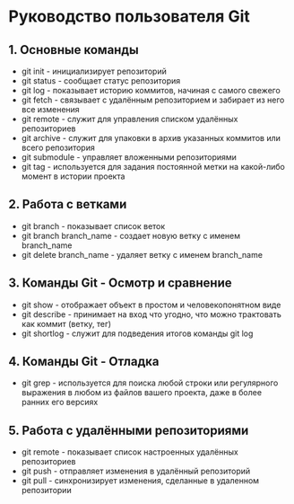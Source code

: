 # Руководство пользователя Git
## 1. Основные команды
* git init - инициализирует репозиторий
* git status - сообщает статус репозитория
* git log - показывает историю коммитов, начиная с самого свежего
* git fetch - связывает с удалённым репозиторием и забирает из него все изменения
* git remote - служит для управления списком удалённых репозиториев
* git archive - служит для упаковки в архив указанных коммитов или всего репозитория
* git submodule - управляет вложенными репозиториями
* git tag - используется для задания постоянной метки на какой-либо момент в истории проекта
## 2. Работа с ветками
* git branch - показывает список веток
* git branch branch_name - создает новую ветку с именем branch_name
* git delete branch_name - удаляет ветку с именем branch_name
## 3. Команды Git - Осмотр и сравнение
* git show - отображает объект в простом и человекопонятном виде
* git describe - принимает на вход что угодно, что можно трактовать как коммит (ветку, тег)
* git shortlog - служит для подведения итогов команды git log
## 4. Команды Git - Отладка
*  git grep - используется для поиска любой строки или регулярного выражения в любом из файлов вашего проекта, даже в более ранних его версиях
## 5. Работа с удалёнными репозиториями
* git remote - показывает список настроенных удалённых репозиториев
* git push - отправляет изменения в удалённый репозиторий
* git pull - синхронизирует изменения, сделанные в удаленном репозитории